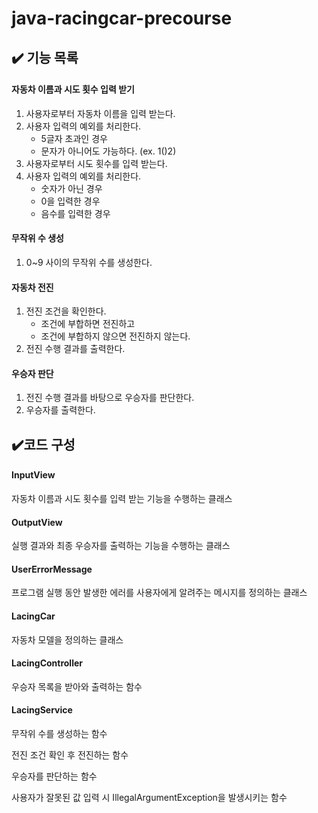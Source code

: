 # java-racingcar-precourse

## ✔️ 기능 목록 

#### 자동차 이름과 시도 횟수 입력 받기

1. 사용자로부터 자동차 이름을 입력 받는다.
2. 사용자 입력의 예외를 처리한다.
    - 5글자 초과인 경우
    - 문자가 아니어도 가능하다. (ex. 1()2)
3. 사용자로부터 시도 횟수를 입력 받는다.
4. 사용자 입력의 예외를 처리한다.
    - 숫자가 아닌 경우
    - 0을 입력한 경우
    - 음수를 입력한 경우

#### 무작위 수 생성

1. 0~9 사이의 무작위 수를 생성한다.

#### 자동차 전진

1. 전진 조건을 확인한다.
   - 조건에 부합하면 전진하고
   - 조건에 부합하지 않으면 전진하지 않는다.
2. 전진 수행 결과를 출력한다.

#### 우승자 판단

1. 전진 수행 결과를 바탕으로 우승자를 판단한다.
2. 우승자를 출력한다.



## ✔️코드 구성

#### InputView
자동차 이름과 시도 횟수를 입력 받는 기능을 수행하는 클래스

#### OutputView
실행 결과와 최종 우승자를 출력하는 기능을 수행하는 클래스
 
#### UserErrorMessage
프로그램 실행 동안 발생한 에러를 사용자에게 알려주는 메시지를 정의하는 클래스

#### LacingCar
자동차 모델을 정의하는 클래스
 
#### LacingController
우승자 목록을 받아와 출력하는 함수

#### LacingService
무작위 수를 생성하는 함수

전진 조건 확인 후 전진하는 함수

우승자를 판단하는 함수

사용자가 잘못된 값 입력 시 IllegalArgumentException을 발생시키는 함수

